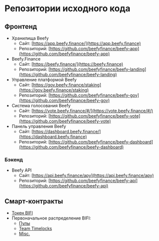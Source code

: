 # Репозитории исходного кода

## Фронтенд

* Хранилища Beefy
  * Сайт: [https://app.beefy.finance/](https://app.beefy.finance)
  * Репозиторий: [https://github.com/beefyfinance/beefy-app](https://github.com/beefyfinance/beefy-app)
* Beefy.Finance
  * Сайт: [https://beefy.finance/](https://beefy.finance)
  * Репозиторий: [https://github.com/beefyfinance/beefy-landing](https://github.com/beefyfinance/beefy-landing)
* Управление платформой Beefy
  * Сайт: [https://gov.beefy.finance/staking](https://gov.beefy.finance/staking)
  * Репозиторий: [https://github.com/beefyfinance/beefy-gov](https://github.com/beefyfinance/beefy-gov)
* Система голосования Beefy
  * Сайт: [https://vote.beefy.finance/#/](https://vote.beefy.finance/#/)
  * Репозиторий: [https://github.com/beefyfinance/beefy-vote](https://github.com/beefyfinance/beefy-vote)
* Панель управления Beefy
  * Сайт: [https://dashboard.beefy.finance/](https://dashboard.beefy.finance)
  * Репозиторий: [https://github.com/beefyfinance/beefy-dashboard](https://github.com/beefyfinance/beefy-dashboard)

### Бэкенд

* Beefy API
  * Сайт: [https://api.beefy.finance/apy](https://api.beefy.finance/apy)
  * Репозиторий: [https://github.com/beefyfinance/beefy-api](https://github.com/beefyfinance/beefy-api)

## Смарт-контракты

* [Токен BIFI](https://github.com/beefyfinance/beefy-protocol/tree/master/token)
* Первоначальное распределение BIFI:
  * [Пулы](https://github.com/beefyfinance/beefy-protocol/tree/master/pools)
  * [Team Timelocks](https://github.com/beefyfinance/beefy-protocol/tree/master/timelocks)
  * [Misc.](https://github.com/beefyfinance/beefy-protocol/tree/master/contracts)
